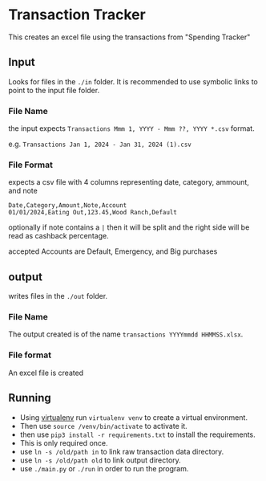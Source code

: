 # Transaction Tracker

This creates an excel file using the transactions from "Spending Tracker"

## Input

Looks for files in the `./in` folder. It is recommended to use symbolic links to 
point to the input file folder.

### File Name

the input expects `Transactions Mmm 1, YYYY - Mmm ??, YYYY *.csv` format.

e.g. `Transactions Jan 1, 2024 - Jan 31, 2024 (1).csv`

### File Format

expects a csv file with 4 columns representing date, category, ammount, and note

```
Date,Category,Amount,Note,Account
01/01/2024,Eating Out,123.45,Wood Ranch,Default
```
optionally if note contains a `|` then it will be split and the right side will be read
as cashback percentage.

accepted Accounts are Default, Emergency, and Big purchases

## output

writes files in the `./out` folder.

### File Name

The output created is of the name `transactions YYYYmmdd HHMMSS.xlsx`.

### File format

An excel file is created

## Running

- Using [virtualenv](https://pypi.org/project/virtualenv/) run `virtualenv venv` to create a virtual environment.
- Then use `source /venv/bin/activate` to activate it.
- then use `pip3 install -r requirements.txt` to install the requirements.
- This is only required once.
- use `ln -s /old/path in` to link raw transaction data directory.
- use `ln -s /old/path old` to link output directory.
- use `./main.py` or `./run` in order to run the program.
